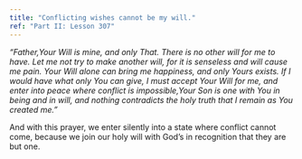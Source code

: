 ```yaml
---
title: "Conflicting wishes cannot be my will."
ref: "Part II: Lesson 307"
---
```


*“Father,Your Will is mine, and only That. There is no other will for me
to have. Let me not try to make another will, for it is senseless and
will cause me pain. Your Will alone can bring me happiness, and only
Yours exists. If I would have what only You can give, I must accept Your
Will for me, and enter into peace where conflict is impossible,Your Son
is one with You in being and in will, and nothing contradicts the holy
truth that I remain as You created me.”*

And with this prayer, we enter silently into a state where conflict
cannot come, because we join our holy will with God’s in recognition
that they are but one.

